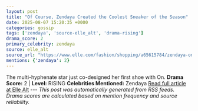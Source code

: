```yaml
---
layout: post
title: "Of Course, Zendaya Created the Coolest Sneaker of the Season"
date: 2025-08-07 15:20:35 +0000
categories: gossip
tags: ['zendaya', 'source-elle_alt', 'drama-rising']
drama_score: 2
primary_celebrity: zendaya
source: elle_alt
source_url: "https://www.elle.com/fashion/shopping/a65615784/zendaya-on-sneaker-collab/"
mentions: {'zendaya': 2}
---
```


The multi-hyphenate star just co-designed her first shoe with On. **Drama Score:** 2 | **Level:** RISING **Celebrities Mentioned:** Zendaya [Read full article at Elle Alt](https://www.elle.com/fashion/shopping/a65615784/zendaya-on-sneaker-collab/) --- *This post was automatically generated from RSS feeds. Drama scores are calculated based on mention frequency and source reliability.*